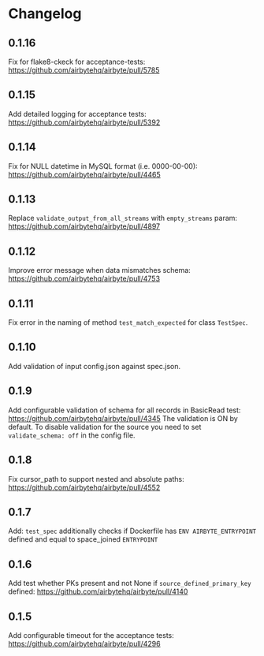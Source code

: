 # Changelog

## 0.1.16
Fix for flake8-ckeck for acceptance-tests: https://github.com/airbytehq/airbyte/pull/5785

## 0.1.15
Add detailed logging for acceptance tests: https://github.com/airbytehq/airbyte/pull/5392

## 0.1.14
Fix for NULL datetime in MySQL format (i.e. 0000-00-00): https://github.com/airbytehq/airbyte/pull/4465

## 0.1.13
Replace `validate_output_from_all_streams` with `empty_streams` param: https://github.com/airbytehq/airbyte/pull/4897

## 0.1.12
Improve error message when data mismatches schema: https://github.com/airbytehq/airbyte/pull/4753

## 0.1.11
Fix error in the naming of method `test_match_expected` for class `TestSpec`.

## 0.1.10
Add validation of input config.json against spec.json.

## 0.1.9
Add configurable validation of schema for all records in BasicRead test: https://github.com/airbytehq/airbyte/pull/4345
The validation is ON by default. 
To disable validation for the source you need to set `validate_schema: off` in the config file.

## 0.1.8
Fix cursor_path to support nested and absolute paths: https://github.com/airbytehq/airbyte/pull/4552

## 0.1.7
Add: `test_spec` additionally checks if Dockerfile has `ENV AIRBYTE_ENTRYPOINT` defined and equal to space_joined `ENTRYPOINT`

## 0.1.6
Add test whether PKs present and not None if `source_defined_primary_key` defined: https://github.com/airbytehq/airbyte/pull/4140

## 0.1.5
Add configurable timeout for the acceptance tests: https://github.com/airbytehq/airbyte/pull/4296

